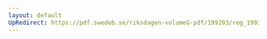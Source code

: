 ```yaml
---
layout: default
UpRedirect: https://pdf.swedeb.se/riksdagen-volumeG-pdf/199293/reg_199293/reg_199293_0440.pdf
---
```

